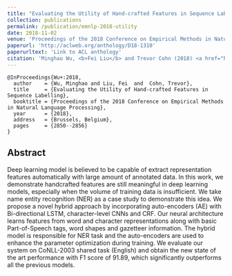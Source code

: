 ```yaml
---
title: "Evaluating the Utility of Hand-crafted Features in Sequence Labelling"
collection: publications
permalink: /publication/emnlp-2018-utility
date: 2018-11-02
venue: 'Proceedings of the 2018 Conference on Empirical Methods in Natural Language Processing'
paperurl: 'http://aclweb.org/anthology/D18-1310'
paperurltext: 'Link to ACL anthology'
citation: 'Minghao Wu, <b>Fei Liu</b> and Trevor Cohn (2018) <a href="http://liufly.github.io/files/papers/emnlp-2018-utility.pdf"><u>Evaluating the Utility of Hand-crafted Features in Sequence Labelling</u></a>. In <i>Proceedings of the 2018 Conference on Empirical Methods in Natural Language Processing</i>, Brussels, Belgium, pp. 2850-2856.'
---
```


```
@InProceedings{Wu+:2018,
  author    = {Wu, Minghao and Liu, Fei  and  Cohn, Trevor},
  title     = {Evaluating the Utility of Hand-crafted Features in Sequence Labelling},
  booktitle = {Proceedings of the 2018 Conference on Empirical Methods in Natural Language Processing},
  year      = {2018},
  address   = {Brussels, Belgium},
  pages     = {2850--2856}
}
```

## Abstract
Deep learning model is believed to be capable of extract representation features automatically with large amount of annotated data. In this work, we demonstrate handcrafted features are still meaningful in deep learning models, especially when the volume of training data is insufficient. We take name entity recognition (NER) as a case study to demonstrate this idea. We propose a novel hybrid approach by incorporating auto-encoders (AE) with Bi-directional LSTM, character-level CNNs and CRF.  Our neural architecture learns features from word and character representations along with basic Part-of-Speech tags, word shapes and gazetteer information. The hybrid model is responsible for NER task and the auto-encoders are used to enhance the parameter optimization during training. We evaluate our system on CoNLL-2003 shared task (English) and obtain the new state of the art performance with F1 score of 91.89, which significantly outperforms all the previous models.